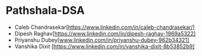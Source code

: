 # Pathshala-DSA

- Caleb Chandrasekar[https://www.linkedin.com/in/caleb-chandrasekar/]
- Dipesh Raghav[https://www.linkedin.com/in/dipesh-raghav-1969a5322]
- Priyanshu Dubey[www.linkedin.com/in/priyanshu-dubey-962b34321]
- Vanshika Dixit [https://www.linkedin.com/in/vanshika-dixit-8b53852b9]
